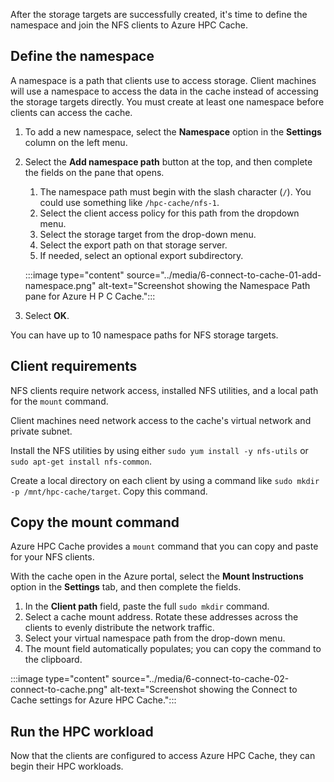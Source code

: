 After the storage targets are successfully created, it's time to define the namespace and join the NFS clients to Azure HPC Cache.

## Define the namespace

A namespace is a path that clients use to access storage. Client machines will use a namespace to access the data in the cache instead of accessing the storage targets directly. You must create at least one namespace before clients can access the cache.

1. To add a new namespace, select the **Namespace** option in the **Settings** column on the left menu.
1. Select the **Add namespace path** button at the top, and then complete the fields on the pane that opens.
   1. The namespace path must begin with the slash character (`/`). You could use something like `/hpc-cache/nfs-1`.
   1. Select the client access policy for this path from the dropdown menu.
   1. Select the storage target from the drop-down menu.
   1. Select the export path on that storage server.
   1. If needed, select an optional export subdirectory.

   :::image type="content" source="../media/6-connect-to-cache-01-add-namespace.png" alt-text="Screenshot showing the Namespace Path pane for Azure H P C Cache.":::

1. Select **OK**.

You can have up to 10 namespace paths for NFS storage targets.

## Client requirements

NFS clients require network access, installed NFS utilities, and a local path for the `mount` command.

Client machines need network access to the cache's virtual network and private subnet.

Install the NFS utilities by using either `sudo yum install -y nfs-utils` or `sudo apt-get install nfs-common`.

Create a local directory on each client by using a command like `sudo mkdir -p /mnt/hpc-cache/target`. Copy this command.

## Copy the mount command

Azure HPC Cache provides a `mount` command that you can copy and paste for your NFS clients.

With the cache open in the Azure portal, select the **Mount Instructions** option in the **Settings** tab, and then complete the fields.

1. In the **Client path** field, paste the full `sudo mkdir` command.
1. Select a cache mount address. Rotate these addresses across the clients to evenly distribute the network traffic.
1. Select your virtual namespace path from the drop-down menu.
1. The mount field automatically populates; you can copy the command to the clipboard.

:::image type="content" source="../media/6-connect-to-cache-02-connect-to-cache.png" alt-text="Screenshot showing the Connect to Cache settings for Azure HPC Cache.":::

## Run the HPC workload

Now that the clients are configured to access Azure HPC Cache, they can begin their HPC workloads.
